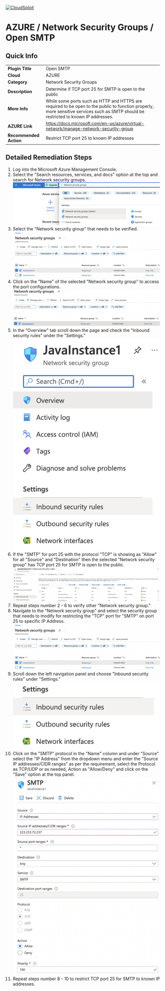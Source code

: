 [![CloudSploit](https://cloudsploit.com/img/logo-new-big-text-100.png "CloudSploit")](https://cloudsploit.com)

# AZURE / Network Security Groups / Open SMTP

## Quick Info

| | |
|-|-|
| **Plugin Title** | Open SMTP |
| **Cloud** | AZURE |
| **Category** | Network Security Groups |
| **Description** | Determine if TCP port 25 for SMTP is open to the public |
| **More Info** | While some ports such as HTTP and HTTPS are required to be open to the public to function properly, more sensitive services such as SMTP should be restricted to known IP addresses. |
| **AZURE Link** | https://docs.microsoft.com/en-us/azure/virtual-network/manage-network-security-group |
| **Recommended Action** | Restrict TCP port 25 to known IP addresses |

## Detailed Remediation Steps


1. Log into the Microsoft Azure Management Console.
2. Select the "Search resources, services, and docs" option at the top and search for Network security groups. </br> <img src="/resources/azure/networksecuritygroups/open-smtp/step2.png"/>
3. Select the "Network security group" that needs to be verified. </br> <img src="/resources/azure/networksecuritygroups/open-smtp/step3.png"/>
4. Click on the "Name" of the selected "Network security group" to access the port configurations. </br> <img src="/resources/azure/networksecuritygroups/open-smtp/step4.png"/>
5. In the "Overview" tab scroll down the page and check the "Inbound security rules" under the "Settings." </br> <img src="/resources/azure/networksecuritygroups/open-smtp/step5.png"/>
6. If the "SMTP" for port 25 with the protocol "TCP" is showing as "Allow" for all "Source" and "Destination" then the selected  "Network security group" has TCP port 25 for SMTP is open to the public. </br> <img src="/resources/azure/networksecuritygroups/open-smtp/step6.png"/>
7. Repeat steps number 2 - 6 to verify other "Network security group." </br>
8. Navigate to the "Network security group" and select the security group that needs to modify for restricting the "TCP" port for "SMTP" on port 25 to specific IP Address.</br> <img src="/resources/azure/networksecuritygroups/open-smtp/step8.png"/>
9. Scroll down the left navigation panel and choose "Inbound security rules" under "Settings."</br> <img src="/resources/azure/networksecuritygroups/open-smtp/step9.png"/>
10. Click on the "SMTP" protocol in the "Name" column and under "Source" select the "IP Address" from the dropdown menu and enter the "Source IP addresses/CIDR ranges" as per the requirement, select the Protocol as TCP/UDP or as needed, Action as "Allow/Deny" and click on the "Save" option at the top panel. </br> <img src="/resources/azure/networksecuritygroups/open-smtp/step10.png"/>
11. Repeat steps number 8 - 10 to restrict TCP port 25 for SMTP to known IP addresses.</br>

